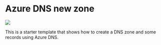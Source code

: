 ﻿# Azure DNS new zone

<a href="https://portal.azure.com/#create/Microsoft.Template/uri/https%3A%2F%2Fraw.githubusercontent.com%2Fcderue%2Fazure-zendserver-templates%2Fmaster%2Fzs-cluster-azure.json" target="_blank">
    <img src="http://azuredeploy.net/deploybutton.png"/>
</a>

This is a starter template that shows how to create a DNS zone and some records using Azure DNS.
